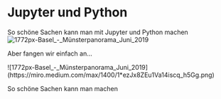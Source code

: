 # Jupyter und Python
So schöne Sachen kann man mit Jupyter und Python machen
![1772px-Basel_-_Münsterpanorama_Juni_2019](https://jupyter.org/assets/jupyterpreview.png)  
<p>Aber fangen wir einfach an...</p>
![1772px-Basel_-_Münsterpanorama_Juni_2019](https://miro.medium.com/max/1400/1*ezJx8ZEu1Va14iscq_h5Gg.png)
<p>So schöne Sachen kann man machen </p>
